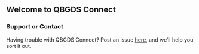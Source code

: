 ## Welcome to QBGDS Connect


### Support or Contact

Having trouble with QBGDS Connect? Post an issue [here](https://github.com/smblytics/qbgds-connect/issues), and we’ll help you sort it out.
